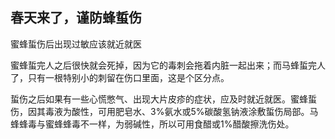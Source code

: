 ## 春天来了，谨防蜂蜇伤

蜜蜂蜇伤后出现过敏应该就近就医

蜜蜂蜇完人之后很快就会死掉，因为它的毒刺会拖着内脏一起出来；而马蜂蜇完人了，只有一根特别小的刺留在伤口里面，这是个区分点。

蜇伤之后如果有一些心慌憋气、出现大片皮疹的症状，应及时就近就医。蜜蜂蜇伤，因其毒液为酸性，可用肥皂水、3%氨水或5%碳酸氢钠液涂敷蜇伤局部。马蜂蜂毒与蜜蜂蜂毒不一样，为弱碱性，所以可用食醋或1%醋酸擦洗伤处。